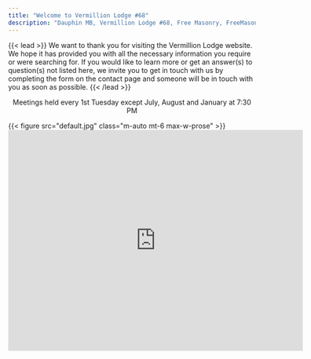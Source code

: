 ```yaml
---
title: "Welcome to Vermillion Lodge #68"
description: "Dauphin MB, Vermillion Lodge #68, Free Masonry, FreeMasons, Ancient Free and Accepted Masonry, Freemasonry"
---
```


{{< lead >}}
We want to thank you for visiting the Vermillion Lodge website. We hope it has provided you with all the necessary information you require or were searching for. If you would like to learn more or get an answer(s) to question(s) not listed here, we invite you to get in touch with us by completing the form on the contact page and someone will be in touch with you as soon as possible.
{{< /lead >}}

<p align="center">Meetings held every 1st Tuesday except July, August and January at 7:30 PM</p>
{{< figure src="default.jpg" class="m-auto mt-6 max-w-prose" >}}

<iframe class="m-auto mt-6 max-w-prose" src="https://www.google.com/maps/embed?pb=!1m18!1m12!1m3!1d1251.2879296392452!2d-100.04640776699077!3d51.15317117033859!2m3!1f0!2f0!3f0!3m2!1i1024!2i768!4f13.1!3m3!1m2!1s0x52e5ee646b0db59d%3A0x96e9d2d9f619dc5a!2s522%20Main%20St%20N%2C%20Dauphin%2C%20MB%20R7N%201C9!5e0!3m2!1sen!2sca!4v1733861226099!5m2!1sen!2sca" width="600" height="450" style="border:0;" allowfullscreen="" loading="lazy" referrerpolicy="no-referrer-when-downgrade"></iframe>



